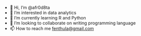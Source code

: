 - 👋 Hi, I’m @afr0d8ta
- 👀 I’m interested in data analytics
- 🌱 I’m currently learning R and Python
- 💞️ I’m looking to collaborate on writing programming language
- 📫 How to reach me fenthula@gmail.com

<!---
afr0d8ta/afr0d8ta is a ✨ special ✨ repository because its `README.md` (this file) appears on your GitHub profile.
You can click the Preview link to take a look at your changes.
--->
